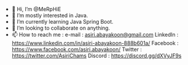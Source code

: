 - 👋 Hi, I’m @MeRpHiE
- 👀 I’m mostly interested in Java.
- 🌱 I’m currently learning Java Spring Boot.
- 💞️ I’m looking to collaborate on anything.
- 📫 How to reach me :
e-mail : asiri.abayakoon@gmail.com
LinkedIn : https://www.linkedin.com/in/asiri-abayakoon-888b601a/
Facebook : https://www.facebook.com/asiri.abayakoon/
Twitter : https://twitter.com/AsiriChams
Discord : https://discord.gg/dXVyJF9s
<!---
MeRpHiE/MeRpHiE is a ✨ special ✨ repository because its `README.md` (this file) appears on your GitHub profile.
You can click the Preview link to take a look at your changes.
--->
